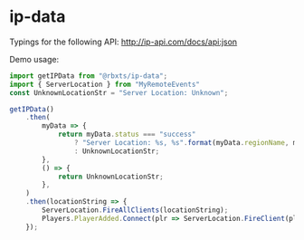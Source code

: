 # ip-data

Typings for the following API: http://ip-api.com/docs/api:json

Demo usage:

```ts
import getIPData from "@rbxts/ip-data";
import { ServerLocation } from "MyRemoteEvents"
const UnknownLocationStr = "Server Location: Unknown";

getIPData()
	.then(
		myData => {
			return myData.status === "success"
				? "Server Location: %s, %s".format(myData.regionName, myData.country)
				: UnknownLocationStr;
		},
		() => {
			return UnknownLocationStr;
		},
	)
	.then(locationString => {
		ServerLocation.FireAllClients(locationString);
		Players.PlayerAdded.Connect(plr => ServerLocation.FireClient(plr, locationString));
	});
```
